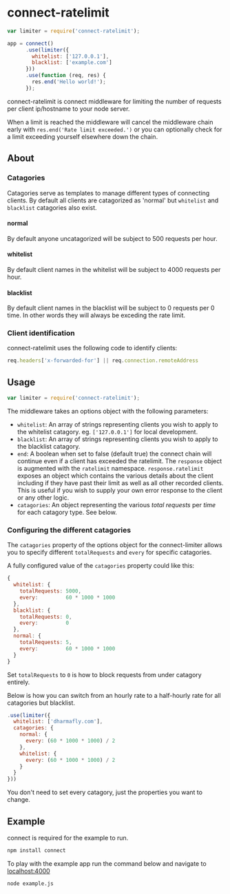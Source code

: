 connect-ratelimit
=================

```JavaScript
var limiter = require('connect-ratelimit');

app = connect()
      .use(limiter({
        whitelist: ['127.0.0.1'],
        blacklist: ['example.com']
      }))
      .use(function (req, res) {
        res.end('Hello world!');
      });
```

connect-ratelimit is connect middleware for limiting the number of requests per 
client ip/hostname to your node server.

When a limit is reached the middleware will cancel the middleware chain early 
with `res.end('Rate limit exceeded.')` or you can optionally check for a limit 
exceeding yourself elsewhere down the chain.

About
-----

### Catagories

Catagories serve as templates to manage different types of connecting clients.
By default all clients are catagorized as 'normal' but `whitelist` and `blacklist` 
catagories also exist. 

#### normal

By default anyone uncatagorized will be subject to 500 requests per hour.

#### whitelist

By default client names in the whitelist will be subject to 4000 requests per 
hour.

#### blacklist

By default client names in the blacklist will be subject to 0 requests per 0 
time. In other words they will always be exceding the rate limit.

### Client identification

connect-ratelimit uses the following code to identify clients:

```JavaScript
req.headers['x-forwarded-for'] || req.connection.remoteAddress
```


Usage
-----

```JavaScript
var limiter = require('connect-ratelimit');
```

The middleware takes an options object with the following parameters:

- `whitelist`: An array of strings representing clients you wish to apply to 
the whitelist catagory. eg. `['127.0.0.1']` for local development.
- `blacklist`: An array of strings representing clients you wish to apply to 
the blacklist catagory.
- `end`: A boolean when set to false (default true) the connect chain will 
continue even if a client has exceeded the ratelimit. The `response` object is 
augmented with the `ratelimit` namespace. `response.ratelimit` exposes an object 
which contains the various details about the client including if they have past 
their limit as well as all other recorded clients. This is useful if you wish 
to supply your own error response to the client or any other logic.
- `catagories`: An object representing the various *total requests* per *time* 
for each catagory type. See below.

### Configuring the different catagories

The `catagories` property of the options object for the connect-limiter allows 
you to specify different `totalRequests` and `every` for specific catagories.

A fully configured value of the `catagories` property could like this:

```JavaScript
{
  whitelist: {
    totalRequests: 5000,
    every:         60 * 1000 * 1000
  },
  blacklist: {
    totalRequests: 0,
    every:         0 
  },
  normal: {
    totalRequests: 5,
    every:         60 * 1000 * 1000
  }
}
```

Set `totalRequests` to `0` is how to block requests from under catagory 
entirely.

Below is how you can switch from an hourly rate to a half-hourly rate for all 
catagories but blacklist.

```JavaScript
.use(limiter({
  whitelist: ['dharmafly.com'],
  catagories: {
    normal: {
      every: (60 * 1000 * 1000) / 2
    },
    whitelist: {
      every: (60 * 1000 * 1000) / 2
    }
  }
}))
```

You don't need to set every catagory, just the properties you want to change.

Example
-------

connect is required for the example to run.

```bash
npm install connect
```

To play with the example app run the command below and navigate to 
[localhost:4000](http://localhost:4000)

```bash
node example.js
```
